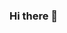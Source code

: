 ### Hi there 👋

<!--
**SLyin/SLyin** is a ✨ _special_ ✨ repository because its `README.md` (this file) appears on your GitHub prof

Here are some ideas to get you started:

- 🔭 I’m currently working on ...
- 🌱 I’m currently learning ...
- 👯 I’m looking to collaborate on ...
- 🤔 I’m looking for help with ...
- 💬 Ask me about ...
- 📫 How to reach me: ...
- 😄 Pronoun

- ⚡ Fun fact: ...
大家好，我很高兴来到GitHub。
我是SLyin，来自中国河北，喜欢听音乐，弹琴，打游戏（σﾟ∀ﾟ）σ
自认为他人好而做的事情  并不一定正确
